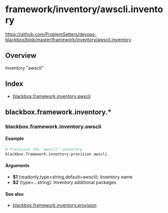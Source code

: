 # framework/inventory/awscli.inventory

https://github.com/ProblemSetters/devops-blackbox/blob/master/framework/inventory/awscli.inventory

## Overview

Inventory "awscli"

## Index

* [blackbox.framework.inventory.awscli](#blackboxframeworkinventoryawscli)

## blackbox.framework.inventory.*

### blackbox.framework.inventory.awscli

#### Example

```bash
# Provision the "awscli" inventory
blackbox.framework.inventory.provision awscli
```

#### Arguments

* **$1** (readonly,type=string,default=awscli): Inventory name
* **$2** (type=...string): Inventory additional packages

#### See also

* [blackbox.framework.inventory.provision](#blackboxframeworkinventoryprovision)

